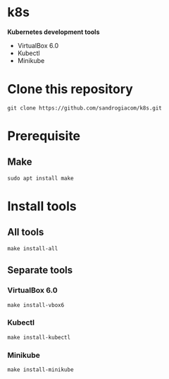 # k8s

**Kubernetes development tools**

* VirtualBox 6.0
* Kubectl
* Minikube

# Clone this repository

`git clone https://github.com/sandrogiacom/k8s.git`

# Prerequisite

## Make

`sudo apt install make`

# Install tools

## All tools

`make install-all`

## Separate tools

### VirtualBox 6.0

`make install-vbox6`

### Kubectl

`make install-kubectl`

### Minikube

`make install-minikube`
